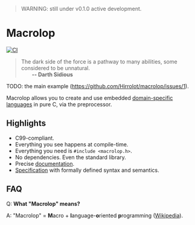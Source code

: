 > WARNING: still under v0.1.0 active development.

# Macrolop
[![CI](https://github.com/Hirrolot/macrolop/workflows/C/C++%20CI/badge.svg)](https://github.com/Hirrolot/macrolop/actions)

> The dark side of the force is a pathway to many abilities, some considered to be unnatural.<br>&emsp;&emsp;<b>-- Darth Sidious</b>

TODO: the main example (https://github.com/Hirrolot/macrolop/issues/1).

Macrolop allows you to create and use embedded [domain-specific languages] in pure C, via the preprocessor.

[domain-specific languages]: https://en.wikipedia.org/wiki/Domain-specific_language

## Highlights
 - C99-compliant.
 - Everything you see happens at compile-time.
 - Everything you need is `#include <macrolop.h>`.
 - No dependencies. Even the standard library.
 - Precise [documentation](https://hirrolot.github.io/macrolop/).
 - [Specification](spec/spec.pdf) with formally defined syntax and semantics.

## FAQ

Q: **What "Macrolop" means?**

A: "Macrolop" = **M**acro + **l**anguage-**o**riented **p**rogramming ([Wikipedia](https://en.wikipedia.org/wiki/Language-oriented_programming)).

